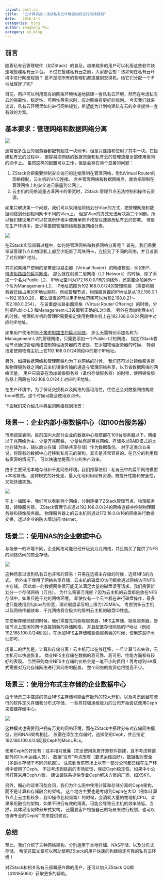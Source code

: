 ```yaml
---
layout: post.cn
title:  "云计算实战：浅谈私有云环境该如何进行网络规划"
date:   2016-2-4
categories: blog
author: Yongkang You
category: cn_blog
---
```

## 前言
随着私有云管理软件（如ZStack）的普及，越来越多的用户可以利用这些软件快速地搭建私有云平台。
不过在搭建私有云之前，大家都会想：该如何在私有云环境中进行网络规划？
是不是把所有的物理机都连接到交换机，给它们分配一个IP地址就好了呢?

目前，用户可以利用现有的网络环境快速地搭建一套私有云环境，然而在考虑私有云的隔离性、稳定性、可用性等需求时，应对网络有更好的规划。
今天我们就来谈谈，私有云环境里如何进行网络规划，希望能为计划构建私有云的企业提供一套有效的方案。

## 基本要求：管理网络和数据网络分离

<img src="/images/blogs/cloud-network-model/management-l2-public-l2-merged-local-stroage.png" class="center-img img-responsive">

通常很多企业的服务器都配有超过一块网卡，但是只连接和使用了其中一块。在搭建私有云的过程中，
很容易把网络的数据流量和私有云的管理流量全部使用相同的网卡上。
虽然这样的配置可以工作，但是会存在两个显著的问题：

  1. ZStack会把需要控制安全访问的连接限制在管理网络，例如Virtual Router的网络控制，云主机的VNC连接。
合并管理网络和数据网络后，就会把限制在管理网络上的安全访问暴露到公网上。
  2. 云主机的网络流量占满网卡的带宽时，ZStack 管理节点无法控制和操作云资源。

如果只解决第一个问题，我们可以采用给网络划分Vlan的方式，把管理网络和数据网络划分到相同网卡不同的Vlan上。
但是Vlan的方式无法解决第二个问题。所以我们建议用户可以在演示环境中使用单网卡模型快速熟悉私有云的部署。
但是在生产环境中，至少需要把管理网络和数据网络分离。

<img src="/images/blogs/cloud-network-model/management-l2-public-l2-seperated.png" class="center-img img-responsive">

在ZStack实际部署过程中，如何将管理网络和数据网络分离呢？
首先，我们需要保证管理节点和物理机上都至少配置了两块网卡，连接到了不同的网络，并且设置了对应的IP 地址。

其次如果用户使用的是带虚拟路由器（Virtual Router）的网络模型，例如EIP、
[带虚拟路由的扁平网络](../tutorials/flat-network-ui.html)，
那么就在创建二层网络（L2 Network）的时候，除了添加一个名为Public-L2、
IP地址空间为172.16.0.0/16的网络外，还需要添加另外一个名为Management-L2，
IP地址范围为192.168.0.0/24的管理网络
（需要将服务器已经占用的IP地址剔除。例如管理节点，物理服务器的IP地址是从192.168.0.1～192.168.0.20，
那么设置的可以用IP地址范围可以为192.168.0.21～192.168.0.254）。
在设置虚拟路由器规格（Virtual Router Offering）的时候，分别把Public-L3 和Management-L3设置到正确的L3位置。
另外在添加物理主机的时候，物理机主机的管理IP需要指定使用物理主机上在192.168.0.0/24网段中对应的IP地址。

如果用户使用的是[不带虚拟路由的扁平网络](../tutorials/flat-network-ui-no-vr.html)。
那么无需特别添加名称为Management-L2的管理网络，只需要添加一个Public-L2的网络。
指定ZStack管理节点通过管理网络控制物理服务器的方法是，在添加物理服务器的时候，
特别指定使用物理主机上在192.168.0.0/24网段中的那个IP地址。

另外，如果数据网络和管理网络均为千兆网络的时候，
我们还可以让镜像服务器和物理服务器之间的云主机镜像传输的通道与管理网络共享，以节省数据网络的网络流量。
用户只需要在添加镜像服务器（备份存储服务器）的时候，使用镜像服务器上网段在192.168.0.0/24上对应的IP地址。

在生产环境中，为了保证交换机以及网络的高可用性，往往还会对数据网络构建bond模式。这个时候可能会使用双网卡。

下面我们来介绍几种典型的网络规划场景：

## 场景一：企业内部小型数据中心（如100台服务器）
市场调查表明，目前国内大部分企业的数据中心规模都在100台服务器以下。网络以千兆网络为主，少量万兆网络，
少量依然是百兆网络。存储多以RAID模式的本地存储为主，辅以商业存储（网络共享存储）作为数据备份。
对于这类企业来说，将现有的数据中心迁移到私有云的架构，其实是非常容易的。在充分的利用现有资源的情况下，
可以快速地提高企业的生产效率。

由于主要采用本地存储和千兆网络环境。我们推荐使用：私有云中的扁平网络模型+本地存储。
这种模式的好处是，最大化地利用现有资源。既提升性能和安全性，又能快速实施。

<img src="/images/blogs/cloud-network-model/management-l2-public-l2-seperated-local-stroage.png" class="center-img img-responsive">

在上一幅图中，我们可以看到两个网络，分别连接了ZStack管理节点，物理服务器，镜像服务器。
ZStack管理节点通过192.168.0.0/24的网络连接并控制物理服务器和镜像服务器。
物理服务器上的云主机则通过172.16.0.0/16的网络进行数据交换，透过企业的防火墙访问Internet。

## 场景二：使用NAS的企业数据中心
与场景一的环境不同，企业网络可能已经升级到万兆网络，并且购买了提供了NFS的网络访问的商业存储。

<img src="/images/blogs/cloud-network-model/management-l2-public-l2-seperated-nas.png" class="center-img img-responsive">

这种场景过渡到私有云也非常的容易！只需在选择主存储的时候，选择NFS的方式。
另外由于使用了网络共享存储，云主机的磁盘IO访问都会通过网络访问NFS主存储。
因此单一的数据网络很可能无法满足大量的磁盘读写请求。我们需要新划分一个存储网络（万兆）。
为什么需要万兆呢？因为云主机的云盘都是放在NFS存储中，如果只是千兆的网络环境，
即使仅有一个云主机在进行磁盘操作，最多也只能使用到1gbps的带宽，理论磁盘读写的上限为125MB/s。
考虑到多云主机以及网络传输效率，千兆网络将会极大的限制云主机的磁盘IO性能。

在使用存储网络的时候，我们需要先将物理服务器，NFS主存储，镜像服务器，管理节点上空闲的网卡连接到新的存储网络，
并且配置存储网络的IP地址（例如192.168.100.0/24网段）。在添加NFS主存储和镜像服务器的时候，使用这些IP地址即可。

场景二的优势是，计算和存储分离！云主机可以在线迁移，一旦计算节点失效，云主机可以快速恢复。
商业NFS主存储在数据的高可靠、高可用、性能方面都有较好的表现。
当然采购商业NFS主存储的价格会是一笔不小的费用！再考虑到HA模式需要对万兆存储网络进行双网络的配置，
整个网络的投资也将提高不少。

## 场景三：使用分布式主存储的企业数据中心
由于场景二中描述的商业NFS主存储可能会有额外的较大开销，以及考虑到目前流行的软件定义存储和分布式存储，
一些有较强运维能力的公司开始尝试使用Ceph来搭建存储中心。

<img src="/images/blogs/cloud-network-model/management-l2-public-l2-seperated-ceph.png" class="center-img img-responsive">

这种模式也需要用户拥有万兆的网络环境，而在ZStack中搭建分布式存储网络模型，则和NAS架构相比，
仅需在添加主存储时，选择使用Ceph，并且指定192.168.100.0/24网段Ceph的MonURLs。

使用Ceph的好处有：成本相对低廉（完全使用免费开源软件搭建，且不考虑聘请额外的Ceph运维人员），
数据“没有”单点故障（要求运维良好），数据相对安全（多副本存储于不同的机器）。
注意到当前市场上以有一部分公司都已经在生产环境中使用了Ceph。
不过考虑到目前的市场反馈，保证Ceph稳定性，如果中小公司打算采用Ceph方案，
建议请联系提供专业Ceph解决方案的厂商，如XSKY。

另外，细心的读者可能会问，我们为什么图中使用计算和存储分离的Ceph架构，而不是计算和存储融合的架构。
这个地方主要也是考虑到Ceph在大IO（例如计算节点上云主机较多，且IO操作比较频繁）的时候，会消耗大量的物理机CPU。
如果采用融合的架构，如果不进行有效的隔离，可能会导致云主机的效率降低。当然，具体采用何种分布式架构，
还需要客户根据自己的场景来进行规划，也可以咨询专业的Ceph厂商来提供建议。

## 总结
至此，我们介绍了三种网络架构，分别适用于本地存储、NAS存储、以及分布式存储。
希望这篇文章可以帮助使用ZStack的用户快速的构建稳定可靠的私有云环境！

对ZStack和相关私有云部署感兴趣的用户，还可以加入ZStack QQ群（410185063）获取更多的帮助。
